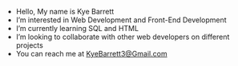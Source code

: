 - Hello, My name is Kye Barrett
- I’m interested in Web Development and Front-End Development
- I’m currently learning SQL and HTML 
- I’m looking to collaborate with other web developers on different projects
- You can reach me at KyeBarrett3@Gmail.com
